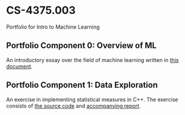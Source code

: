 # CS-4375.003
Portfolio for Intro to Machine Learning

## Portfolio Component 0: Overview of ML

An introductory essay over the field of machine learning written in [this document](component_0/overview_of_ml.pdf).

## Portfolio Component 1: Data Exploration

An exercise in implementing statistical measures in C++. The exercise consists of [the source code](component_1/data_exploration.cpp) and [accompanying report](component_1/data_exploration.pdf).